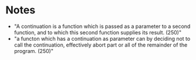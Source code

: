 # Notes

* "A continuation is a function which is passed as a parameter to a second function, and to which this second function supplies its result. (250)"
* "a functon which has a continuation as parameter can by deciding not to call the continuation, effectively abort part or all of the remainder of the program. (250)"

